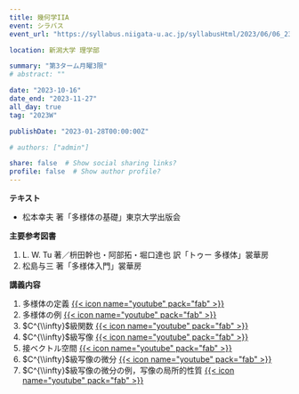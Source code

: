 ```yaml
---
title: 幾何学IIA
event: シラバス
event_url: "https://syllabus.niigata-u.ac.jp/syllabusHtml/2023/06/06_233S1534_ja_JP.html"

location: 新潟大学 理学部

summary: "第3ターム月曜3限"
# abstract: ""

date: "2023-10-16"
date_end: "2023-11-27"
all_day: true
tag: "2023W"

publishDate: "2023-01-28T00:00:00Z"

# authors: ["admin"]

share: false  # Show social sharing links?
profile: false  # Show author profile?
---
```

**テキスト**
- 松本幸夫 著「多様体の基礎」東京大学出版会

**主要参考図書**
1. L. W. Tu 著／枡田幹也・阿部拓・堀口達也 訳「トゥー 多様体」裳華房
2. 松島与三 著「多様体入門」裳華房

**講義内容**
1. 多様体の定義
	[{{< icon name="youtube" pack="fab" >}}](https://youtu.be/6Uaoirwt4Mg)
2. 多様体の例
	[{{< icon name="youtube" pack="fab" >}}](https://youtu.be/ndRDRRRwyz8)
3. $C^{\\infty}$級関数
	[{{< icon name="youtube" pack="fab" >}}](https://youtu.be/7gFEW1ubgd4)
4. $C^{\\infty}$級写像
	[{{< icon name="youtube" pack="fab" >}}](https://youtu.be/X5hmCcaxnxA)
5. 接ベクトル空間
	[{{< icon name="youtube" pack="fab" >}}](https://youtu.be/KWiHXBpFhyc)
6. $C^{\\infty}$級写像の微分
	[{{< icon name="youtube" pack="fab" >}}](https://youtu.be/kjNu2JZK5YM)
7. $C^{\\infty}$級写像の微分の例，写像の局所的性質
	[{{< icon name="youtube" pack="fab" >}}](https://youtu.be/4OapxwK0SI8)